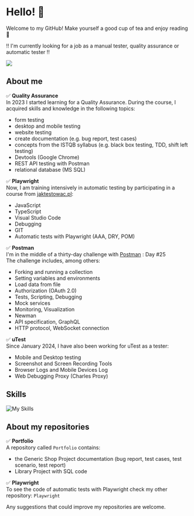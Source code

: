 # Hello! 👋

Welcome to my GitHub! Make yourself a good cup of tea and enjoy reading 🍵 

‼️ I'm currently looking for a job as a manual tester, quality assurance or automatic tester ‼️  

[<img src="https://img.shields.io/badge/LinkedIn-0077B5?style=for-the-badge&logo=linkedin&logoColor=white">](https://www.linkedin.com/in/martyna-kowalczyk-qa/)

## About me

:white_check_mark: **Quality Assurance**  
In 2023 I started learning for a Quality Assurance. During the course, I acquired skills and knowledge in the following topics:
- form testing
- desktop and mobile testing
- website testing
- create documentation (e.g. bug report, test cases)
- concepts from the ISTQB syllabus (e.g. black box testing, TDD, shift left testing)
- Devtools (Google Chrome)
- REST API testing with Postman
- relational database (MS SQL)

:white_check_mark: **Playwright**  
Now, I am training intensively in automatic testing by participating in a course from [jaktestowac.pl](https://jaktestowac.pl/):
- JavaScript
- TypeScript
- Visual Studio Code
- Debugging
- GIT
- Automatic tests with Playwright (AAA, DRY, POM)

:white_check_mark: **Postman**  
I'm in the middle of a thirty-day challenge with [Postman](https://quickstarts.postman.com/guide/30-days-of-postman/#0) : Day #25    
The challenge includes, among others:
- Forking and running a collection
- Setting variables and environments
- Load data from file
- Authorization (OAuth 2.0)
- Tests, Scripting, Debugging
- Mock services
- Monitoring, Visualization
- Newman
- API specification, GraphQL
- HTTP protocol, WebSocket connection
  
  
:white_check_mark: **uTest**  
Since January 2024, I have also been working for uTest as a tester:  
- Mobile and Desktop testing
- Screenshot and Screen Recording Tools
- Browser Logs and Mobile Devices Log
- Web Debugging Proxy (Charles Proxy)
    

## Skills  

![My Skills](https://skillicons.dev/icons?i=js,ts,nodejs,git,github,vscode,postman,discord)

## About my repositories

:white_check_mark: **Portfolio**  
A repository called `Portfolio` contains:
- the Generic Shop Project documentation (bug report, test cases, test scenario, test report)
- Library Project with SQL code
  
:white_check_mark: **Playwright**  
To see the code of automatic tests with Playwright check my other repository: `Playwright`

Any suggestions that could improve my repositories are welcome.

